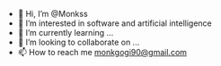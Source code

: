 - 👋 Hi, I’m @Monkss
- 👀 I’m interested in software and artificial intelligence
- 🌱 I’m currently learning ...
- 💞️ I’m looking to collaborate on ...
- 📫 How to reach me monkgogi90@gmail.com

<!---
Monkss/Monkss is a ✨ special ✨ repository because its `README.md` (this file) appears on your GitHub profile.
You can click the Preview link to take a look at your changes.
--->
